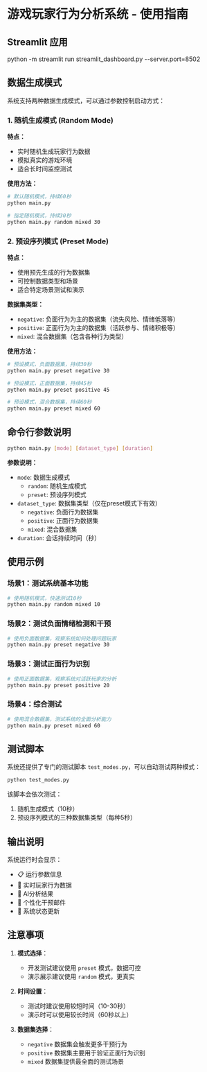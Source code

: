 # 游戏玩家行为分析系统 - 使用指南

## Streamlit 应用
python -m streamlit run streamlit_dashboard.py --server.port=8502 

## 数据生成模式

系统支持两种数据生成模式，可以通过参数控制启动方式：

### 1. 随机生成模式 (Random Mode)

**特点：**
- 实时随机生成玩家行为数据
- 模拟真实的游戏环境
- 适合长时间监控测试

**使用方法：**
```bash
# 默认随机模式，持续60秒
python main.py

# 指定随机模式，持续30秒
python main.py random mixed 30
```

### 2. 预设序列模式 (Preset Mode)

**特点：**
- 使用预先生成的行为数据集
- 可控制数据类型和场景
- 适合特定场景测试和演示

**数据集类型：**
- `negative`: 负面行为为主的数据集（流失风险、情绪低落等）
- `positive`: 正面行为为主的数据集（活跃参与、情绪积极等）
- `mixed`: 混合数据集（包含各种行为类型）

**使用方法：**
```bash
# 预设模式，负面数据集，持续30秒
python main.py preset negative 30

# 预设模式，正面数据集，持续45秒
python main.py preset positive 45

# 预设模式，混合数据集，持续60秒
python main.py preset mixed 60
```

## 命令行参数说明

```bash
python main.py [mode] [dataset_type] [duration]
```

**参数说明：**
- `mode`: 数据生成模式
  - `random`: 随机生成模式
  - `preset`: 预设序列模式
- `dataset_type`: 数据集类型（仅在preset模式下有效）
  - `negative`: 负面行为数据集
  - `positive`: 正面行为数据集
  - `mixed`: 混合数据集
- `duration`: 会话持续时间（秒）

## 使用示例

### 场景1：测试系统基本功能
```bash
# 使用随机模式，快速测试10秒
python main.py random mixed 10
```

### 场景2：测试负面情绪检测和干预
```bash
# 使用负面数据集，观察系统如何处理问题玩家
python main.py preset negative 30
```

### 场景3：测试正面行为识别
```bash
# 使用正面数据集，观察系统对活跃玩家的分析
python main.py preset positive 20
```

### 场景4：综合测试
```bash
# 使用混合数据集，测试系统的全面分析能力
python main.py preset mixed 60
```

## 测试脚本

系统还提供了专门的测试脚本 `test_modes.py`，可以自动测试两种模式：

```bash
python test_modes.py
```

该脚本会依次测试：
1. 随机生成模式（10秒）
2. 预设序列模式的三种数据集类型（每种5秒）

## 输出说明

系统运行时会显示：
- 📋 运行参数信息
- 📝 实时玩家行为数据
- 🤖 AI分析结果
- 📧 个性化干预邮件
- 🔄 系统状态更新

## 注意事项

1. **模式选择**：
   - 开发测试建议使用 `preset` 模式，数据可控
   - 演示展示建议使用 `random` 模式，更真实

2. **时间设置**：
   - 测试时建议使用较短时间（10-30秒）
   - 演示时可以使用较长时间（60秒以上）

3. **数据集选择**：
   - `negative` 数据集会触发更多干预行为
   - `positive` 数据集主要用于验证正面行为识别
   - `mixed` 数据集提供最全面的测试场景